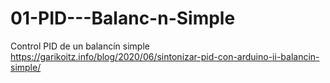 # 01-PID---Balanc-n-Simple
Control PID de un balancín simple
https://garikoitz.info/blog/2020/06/sintonizar-pid-con-arduino-ii-balancin-simple/

